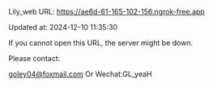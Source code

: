 Lily_web URL: https://ae6d-61-165-102-156.ngrok-free.app

Updated at: 2024-12-10 11:35:30

If you cannot open this URL, the server might be down.

Please contact: 

goley04@foxmail.com Or Wechat:GL_yeaH